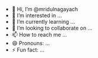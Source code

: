 - 👋 Hi, I’m @mridulnagayach
- 👀 I’m interested in ...
- 🌱 I’m currently learning ...
- 💞️ I’m looking to collaborate on ...
- 📫 How to reach me ...
- 😄 Pronouns: ...
- ⚡ Fun fact: ...

<!---
mridulnagayach/mridulnagayach is a ✨ special ✨ repository because its `README.md` (this file) appears on your GitHub profile.
You can click the Preview link to take a look at your changes.
--->
